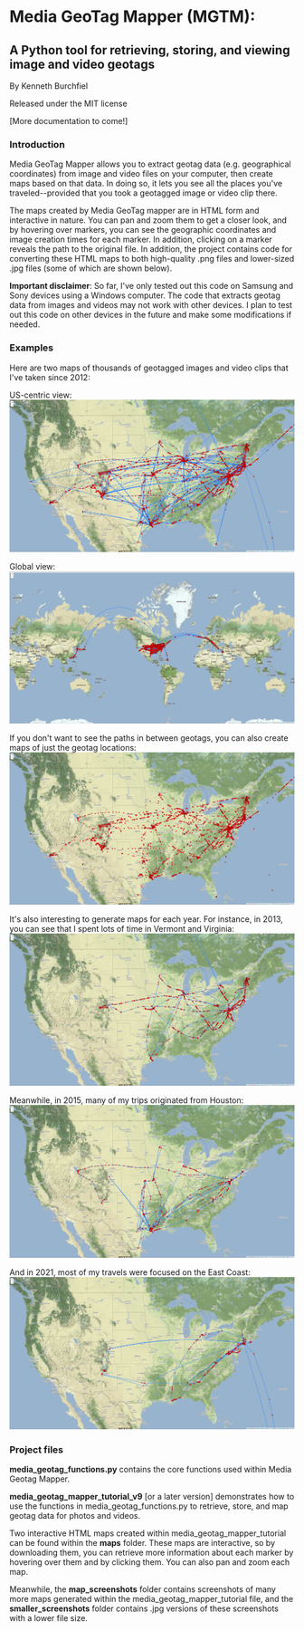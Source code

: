 # Media GeoTag Mapper (MGTM):
## A Python tool for retrieving, storing, and viewing image and video geotags

By Kenneth Burchfiel

Released under the MIT license

[More documentation to come!]

### Introduction
Media GeoTag Mapper allows you to extract geotag data (e.g. geographical coordinates) from image and video files on your computer, then create maps based on that data. In doing so, it lets you see all the places you've traveled--provided that you took a geotagged image or video clip there.

The maps created by Media GeoTag mapper are in HTML form and interactive in nature. You can pan and zoom them to get a closer look, and by hovering over markers, you can see the geographic coordinates and image creation times for each marker. In addition, clicking on a marker reveals the path to the original file. In addition, the project contains code for converting these HTML maps to both high-quality .png files and lower-sized .jpg files (some of which are shown below). 

**Important disclaimer**: So far, I've only tested out this code on Samsung and Sony devices using a Windows computer. The code that extracts geotag data from images and videos may not work with other devices. I plan to test out this code on other devices in the future and make some modifications if needed. 

### Examples

Here are two maps of thousands of geotagged images and video clips that I've taken since 2012:

US-centric view:
![](https://raw.githubusercontent.com/kburchfiel/media_geotag_mapper/master/smaller_screenshots/combined_routes_locations.jpg)

Global view:
![](https://raw.githubusercontent.com/kburchfiel/media_geotag_mapper/master/smaller_screenshots/combined_routes_intl_locations.jpg)

If you don't want to see the paths in between geotags, you can also create maps of just the geotag locations:
![](https://raw.githubusercontent.com/kburchfiel/media_geotag_mapper/master/smaller_screenshots/combined_locations.jpg)


It's also interesting to generate maps for each year. For instance, in 2013, you can see that I spent lots of time in Vermont and Virginia:
![](https://raw.githubusercontent.com/kburchfiel/media_geotag_mapper/master/smaller_screenshots/2013_combined_locations.jpg)


Meanwhile, in 2015, many of my trips originated from Houston:
![](https://raw.githubusercontent.com/kburchfiel/media_geotag_mapper/master/smaller_screenshots/2015_combined_locations.jpg)

And in 2021, most of my travels were focused on the East Coast:
![](https://raw.githubusercontent.com/kburchfiel/media_geotag_mapper/master/smaller_screenshots/2021_combined_locations.jpg)

### Project files

**media_geotag_functions.py** contains the core functions used within Media Geotag Mapper.

**media_geotag_mapper_tutorial_v9** [or a later version] demonstrates how to use the functions in media_geotag_functions.py to retrieve, store, and map geotag data for photos and videos. 

Two interactive HTML maps created within media_geotag_mapper_tutorial can be found within the **maps** folder. These maps are interactive, so by downloading them, you can retrieve more information about each marker by hovering over them and by clicking them. You can also pan and zoom each map.

Meanwhile, the **map_screenshots** folder contains screenshots of many more maps generated within the media_geotag_mapper_tutorial file, and the **smaller_screenshots** folder contains .jpg versions of these screenshots with a lower file size.

